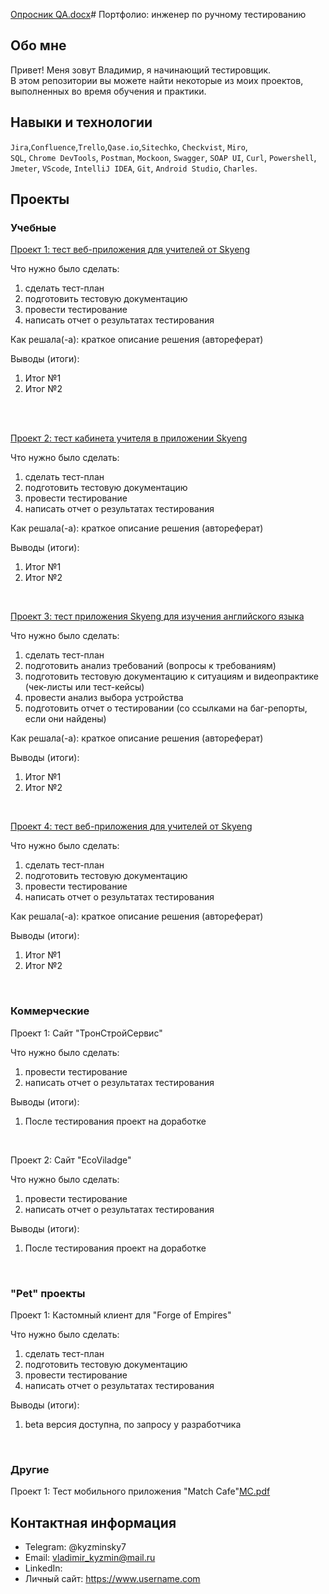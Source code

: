 [Опросник QA.docx](https://github.com/ELvovo7/Portfolio/files/12063865/QA.docx)# Портфолио: инженер по ручному тестированию

## Обо мне 

Привет! Меня зовут Владимир, я начинающий тестировщик. <br>
В этом репозитории вы можете найти некоторые из моих проектов, выполненных во время обучения и практики.
<br>

## Навыки и технологии
``Jira``,``Confluence``,``Trello``,``Qase.io``,``Sitechko``, ``Checkvist``, ``Miro``, <br>
``SQL``, ``Chrome DevTools``, ``Postman``, ``Mockoon``, ``Swagger``, ``SOAP UI``, ``Сurl``, ``Powershell``, <br>
``Jmeter``, ``VScode``, ``IntelliJ IDEA``, ``Git``, ``Android Studio``, ``Charles``.




## Проекты

### Учебные

[Проект 1: тест веб-приложения для учителей от Skyeng](https://github.com/ELvovo7/-Coursework-1-2-Skypro-)

<p>Что нужно было сделать:<p>
  
<ol>
  <li>сделать тест-план </li>
  <li>подготовить тестовую документацию</li>
  <li>провести тестирование</li>
  <li>написать отчет о результатах тестирования</li>
</ol>

<p>Как решала(-а): краткое описание решения (автореферат)<p>

<p>Выводы (итоги):<p>
<ol>
  <li>Итог №1</li>
  <li>Итог №2</li>
</ol>
<br> 

<br> 

[Проект 2: тест кабинета учителя в приложении Skyeng](https://github.com/ELvovo7/-Coursework-1-2-Skypro-)
<p>Что нужно было сделать:<p>
<ol>
  <li>сделать тест-план </li>
  <li>подготовить тестовую документацию</li>
  <li>провести тестирование</li>
  <li>написать отчет о результатах тестирования</li>
</ol>

<p>Как решала(-а): краткое описание решения (автореферат)</p>

<p>Выводы (итоги):<p>
<ol>
  <li>Итог №1</li>
  <li>Итог №2</li>
</ol>
<br> 

[Проект 3: тест приложения Skyeng для изучения английского языка](https://github.com/ELvovo7/-Coursework-1-2-Skypro-)
<p>Что нужно было сделать:<p>
<ol>
  <li>сделать тест-план </li>
  <li>подготовить анализ требований (вопросы к требованиям)</li>
  <li>подготовить тестовую документацию к ситуациям и видеопрактике (чек-листы или тест-кейсы)</li>
  <li>провести анализ выбора устройства</li>
  <li>подготовить отчет о тестировании (со ссылками на баг-репорты, если они найдены)</li>
</ol>

<p>Как решала(-а): краткое описание решения (автореферат)</p>

<p>Выводы (итоги):<p>
<ol>
  <li>Итог №1</li>
  <li>Итог №2</li>
</ol>

<br> 


[Проект 4: тест веб-приложения для учителей от Skyeng](https://github.com/ELvovo7/-Coursework-1-2-Skypro-)
<p>Что нужно было сделать:<p>
<ol>
  <li>сделать тест-план </li>
  <li>подготовить тестовую документацию</li>
  <li>провести тестирование</li>
  <li>написать отчет о результатах тестирования</li>
</ol>

<p>Как решала(-а): краткое описание решения (автореферат)</p> 

<p>Выводы (итоги):<p>
<ol>
  <li>Итог №1</li>
  <li>Итог №2</li>
</ol>

<br> 

### Коммерческие

Проект 1: Сайт "ТронСтройСервис"
<p>Что нужно было сделать:<p>
<ol>
  <li>провести тестирование</li>
  <li>написать отчет о результатах тестирования</li>
</ol>

<p>Выводы (итоги):<p>
<ol>
  <li>После тестирования проект на доработке</li>
</ol>

<br>

Проект 2: Сайт "EcoViladge"
<p>Что нужно было сделать:<p>
<ol>
  <li>провести тестирование</li>
  <li>написать отчет о результатах тестирования</li>
</ol>

<p>Выводы (итоги):<p>
<ol>
  <li>После тестирования проект на доработке</li>
</ol>

<br>

### "Pet" проекты 

Проект 1: Кастомный клиент для "Forge of Empires"
<p>Что нужно было сделать:<p>
<ol>
  <li>сделать тест-план </li>
  <li>подготовить тестовую документацию</li>
  <li>провести тестирование</li>
  <li>написать отчет о результатах тестирования</li>
</ol>

<p>Выводы (итоги):<p>
<ol>
  <li>beta версия доступна, по запросу у разработчика</li>
  </ol>
  
<br>

### Другие

Проект 1: Тест мобильного приложения "Match Cafe"[MC.pdf](https://github.com/ELvovo7/Portfolio/files/12063867/MC.pdf)



## Контактная информация
- Telegram: @kyzminsky7
- Email: vladimir_kyzmin@mail.ru
- LinkedIn: 
- Личный сайт: https://www.username.com
